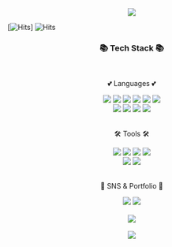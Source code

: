 <div align=center>
	 <img src="https://capsule-render.vercel.app/api?type=waving&color=auto&height=200&section=header&text=%20Github!&fontSize=80" />	
</div>

[![Hits](https://hits.seeyoufarm.com/api/count/incr/badge.svg?url=https%3A%2F%2Fgithub.com%2Frena0dayoungKang&count_bg=%2379C83D&title_bg=%23555555&icon=&icon_color=%23E7E7E7&title=hits&edge_flat=false)]
![Hits](https://hits.seeyoufarm.com/api/count/incr/badge.svg?url=https%3A%2F%2Fgithub.com%2Frena0dayoungKang&count_bg=%23FFDAC7&title_bg=%23FFADAD&icon=&icon_color=%23E7E7E7&title=hits&edge_flat=false)

<div align=center>
	<h3>📚 Tech Stack 📚</h3>
	<br>
	<p> 💕 Languages 💕 </p>
</div>
<div align="center">
 <img src="https://img.shields.io/badge/Java-007396?style=flat&logo=Java&logoColor=white" />
 <img src="https://img.shields.io/badge/HTML5-E34F26?style=flat&logo=HTML5&logoColor=white" />
 <img src="https://img.shields.io/badge/CSS3-1572B6?style=flat&logo=CSS3&logoColor=white" />
 <img src="https://img.shields.io/badge/JavaScript-F7DF1E?style=flat&logo=JS&logoColor=white"/>
 <img src="https://img.shields.io/badge/Spring-6DB33F?style=flat&logo=Spring&logoColor=white"/>
 <img src="https://img.shields.io/badge/SpringBoot-6DB33F?style=flat&logo=SpringBoot&logoColor=white"/>
 <br>
 <img src="https://img.shields.io/badge/MySQL-4479A1?style=flat&logo=MySQL&logoColor=white"/>
 <img src="https://img.shields.io/badge/Linux-FCC624?style=flat&logo=Linux&logoColor=white"/>
 <img src="https://img.shields.io/badge/AWS-232F3E?style=flat&logo=Linux&logoColor=white"/>
 <img src="https://img.shields.io/badge/Bootstrap-7952B3?style=flat&logo=Bootstrap&logoColor=white"/>
</div>
<br>
<div align=center>
 <p>🛠️ Tools 🛠️</p>
</div>
<div align=center>
  <img src="https://img.shields.io/badge/Eclipse IDE-2C2255?style=flat&logo=Eclipse IDE&logoColor=white"/>
  <img src="https://img.shields.io/badge/intellijidea-000000?style=flat&logo=Intellij IDEA&logoColor=white"/>
  <img src="https://img.shields.io/badge/Visual Studio-5C2D91?style=flat&logo=Visual Studio&logoColor=white"/>
  <img src="https://img.shields.io/badge/Tomcat-F8DC75?style=flat&logo=Tomcat&logoColor=white"/>
  <br>
  <img src="https://img.shields.io/badge/Github-181717?style=flat&logo=Github&logoColor=white"/>
  <img src="https://img.shields.io/badge/Sourcetree-0052CC?style=flat&logo=Sourcetree&logoColor=white"/>
</div>
<br>
<div align=center>
	<p>🎨 SNS & Portfolio 🎨</p>
</div>
<div align=center>
  <img src="https://img.shields.io/badge/Velog-20C997?style=flat&logo=Velog&logoColor=white"/>
  <img src="https://img.shields.io/badge/Portfolio-FFE200?style=flat&logo=Portfolio&logoColor=white"/>
</div>
<div align=center>
	<br>
<img src="https://github-readme-stats.vercel.app/api/top-langs/?username=rena0dayoungKang&layout=compact"><br><br>
</div>
<div align=center>
	 <img src="https://capsule-render.vercel.app/api?type=waving&color=auto&height=200&section=footer&fontSize=80" />	
</div>

<!--
**hbbine/hbbine** is a ✨ _special_ ✨ repository because its `README.md` (this file) appears on your GitHub profile.

Here are some ideas to get you started:

- 👋 Hi, I’m @rena0dayoungKang         <br>
- 👀 I’m interested in JAVA, Clean Code<br>
- 🌱 I’m currently learning JAVA-spring  <br>
- 💞️ I’m looking to collaborate on ANYONE~ <br>
- 📫 How to reach me dayoungrenakang@gmail.com <br>

<img src="https://github-readme-stats.vercel.app/api?username=rena0dayoungKang&show_icons=true">
-->

